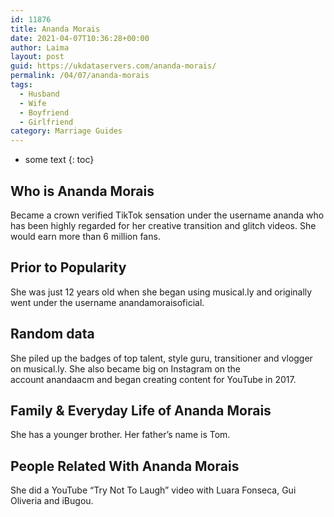 ```yaml
---
id: 11876
title: Ananda Morais
date: 2021-04-07T10:36:28+00:00
author: Laima
layout: post
guid: https://ukdataservers.com/ananda-morais/
permalink: /04/07/ananda-morais
tags:
  - Husband
  - Wife
  - Boyfriend
  - Girlfriend
category: Marriage Guides
---
```


* some text
{: toc}


## Who is Ananda Morais
                  
                  
                  
Became a crown verified TikTok sensation under the username ananda who has been highly regarded for her creative transition and glitch videos. She would earn more than 6 million fans. 
                  
              
            
              
            
                
                
                
## Prior to Popularity
                  
                  
                  
She was just 12 years old when she began using musical.ly and originally went under the username anandamoraisoficial.
                  
              
            
              
            
                
                
                
## Random data
                  
                  
                  
She piled up the badges of top talent, style guru, transitioner and vlogger on musical.ly. She also became big on Instagram on the account anandaacm and began creating content for YouTube in 2017.
                  
              
            
              
            
                
                
                
## Family & Everyday Life of Ananda Morais
                  
                  
                  
She has a younger brother. Her father&#8217;s name is Tom.
                  
              
            
              
            
                
                
                
## People Related With Ananda Morais
                  
                  
                  
She did a YouTube &#8220;Try Not To Laugh&#8221; video with Luara Fonseca, Gui Oliveria and iBugou.
                  
              
            
              
            
                
              
            
              
              
            
            
              
            
          
          
          